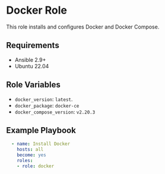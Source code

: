 # Docker Role

  This role installs and configures Docker and Docker Compose.

## Requirements

- Ansible 2.9+
- Ubuntu 22.04

## Role Variables

- `docker_version`: `latest`.
- `docker_package`: `docker-ce`
- `docker_compose_version`: `v2.20.3`

## Example Playbook

```yaml
  - name: Install Docker
    hosts: all
    become: yes
    roles:
    - role: docker
```